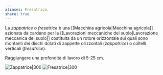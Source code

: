 ```yaml
---
aliases: Fresatrice,
share: true
---
```

La *zappatrice* o *fresatrice* è una [[Macchina agricola|Macchina agricola]] azionata da cardano per la [[Lavorazioni meccaniche del suolo|Lavorazione meccanica del suolo]] costituita da un rotore orizzontale sui quali sono montanti dei dischi dotati di zappette orizzontali (*zappatrice*) o coltelli verticali (*fresatrice*).

Raggiungere una profondità di lavoro di 5-25 cm.

![Zappatrice|300](ca4d9f5a484bbe5d43f3d2750786f181_MD5%201.png)
![Fresatrice|300](e9e9ff91f730dc191966807f894c9934_MD5%201.png)